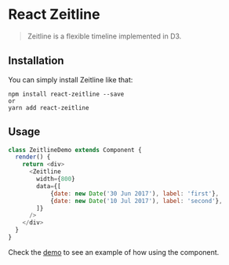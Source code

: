# React Zeitline

<!--
[![Travis][build-badge]][build]
[![npm package][npm-badge]][npm]
[![Coveralls][coveralls-badge]][coveralls]
-->

> Zeitline is a flexible timeline implemented in D3.

<!--
[build-badge]: https://img.shields.io/travis/user/repo/master.png?style=flat-square
[build]: https://travis-ci.org/user/repo

[npm-badge]: https://img.shields.io/npm/v/npm-package.png?style=flat-square
[npm]: https://www.npmjs.org/package/npm-package

[coveralls-badge]: https://img.shields.io/coveralls/user/repo/master.png?style=flat-square
[coveralls]: https://coveralls.io/github/user/repo
-->

## Installation

You can simply install Zeitline like that:

```
npm install react-zeitline --save
or
yarn add react-zeitline
```

## Usage

```js
class ZeitlineDemo extends Component {
  render() {
    return <div>
      <Zeitline
        width={800}
        data={[
            {date: new Date('30 Jun 2017'), label: 'first'},
            {date: new Date('10 Jul 2017'), label: 'second'},
        ]}
      />
    </div>
  }
}
```

Check the [demo](demo) to see an example of how using the component.
